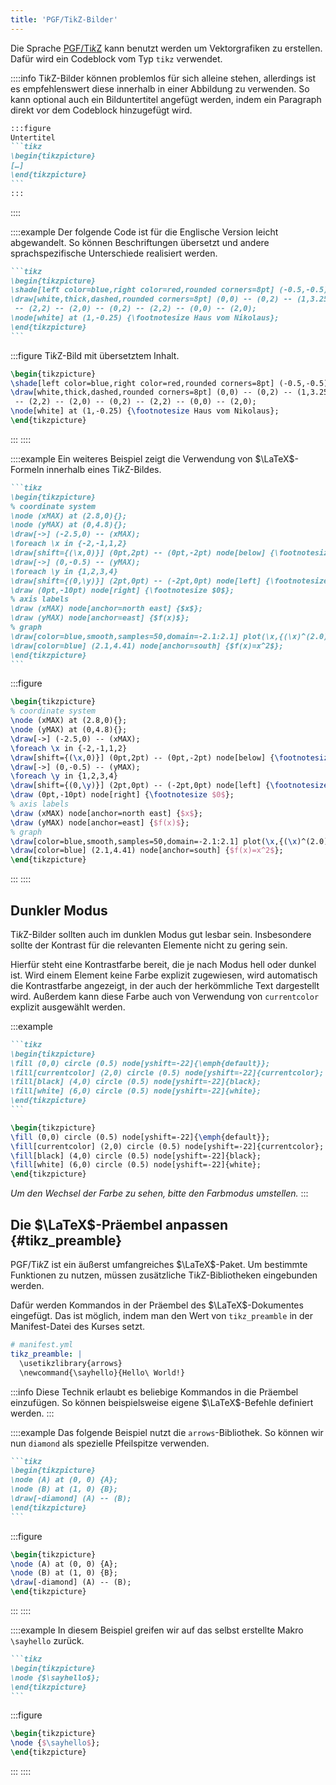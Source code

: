 ```yaml
---
title: 'PGF/TikZ-Bilder'
---
```


Die Sprache [PGF/Ti*k*Z](https://sourceforge.net/projects/pgf/) kann benutzt
werden um Vektorgrafiken zu erstellen. Dafür wird ein Codeblock vom Typ `tikz`
verwendet.

::::info
Ti*k*Z-Bilder können problemlos für sich alleine stehen, allerdings ist es
empfehlenswert diese innerhalb in einer Abbildung zu verwenden. So kann
optional auch ein Bilduntertitel angefügt werden, indem ein Paragraph direkt
vor dem Codeblock hinzugefügt wird.

````markdown
:::figure
Untertitel
```tikz
\begin{tikzpicture}
[…]
\end{tikzpicture}
```
:::
````
::::

::::example
Der folgende Code ist für die Englische Version leicht abgewandelt. So können
Beschriftungen übersetzt und andere sprachspezifische Unterschiede realisiert
werden.

````markdown
```tikz
\begin{tikzpicture}
\shade[left color=blue,right color=red,rounded corners=8pt] (-0.5,-0.5) rectangle (2.5,3.45);
\draw[white,thick,dashed,rounded corners=8pt] (0,0) -- (0,2) -- (1,3.25)
 -- (2,2) -- (2,0) -- (0,2) -- (2,2) -- (0,0) -- (2,0);
\node[white] at (1,-0.25) {\footnotesize Haus vom Nikolaus};
\end{tikzpicture}
```
````

:::figure
Ti*k*Z-Bild mit übersetztem Inhalt.
```tikz
\begin{tikzpicture}
\shade[left color=blue,right color=red,rounded corners=8pt] (-0.5,-0.5) rectangle (2.5,3.45);
\draw[white,thick,dashed,rounded corners=8pt] (0,0) -- (0,2) -- (1,3.25)
 -- (2,2) -- (2,0) -- (0,2) -- (2,2) -- (0,0) -- (2,0);
\node[white] at (1,-0.25) {\footnotesize Haus vom Nikolaus};
\end{tikzpicture}
```
:::
::::

::::example
Ein weiteres Beispiel zeigt die Verwendung von $\LaTeX$-Formeln innerhalb
eines Ti*k*Z-Bildes.

````markdown
```tikz
\begin{tikzpicture}
% coordinate system
\node (xMAX) at (2.8,0){};
\node (yMAX) at (0,4.8){};
\draw[->] (-2.5,0) -- (xMAX);
\foreach \x in {-2,-1,1,2}
\draw[shift={(\x,0)}] (0pt,2pt) -- (0pt,-2pt) node[below] {\footnotesize $\x$};
\draw[->] (0,-0.5) -- (yMAX);
\foreach \y in {1,2,3,4}
\draw[shift={(0,\y)}] (2pt,0pt) -- (-2pt,0pt) node[left] {\footnotesize $\y$};
\draw (0pt,-10pt) node[right] {\footnotesize $0$};
% axis labels
\draw (xMAX) node[anchor=north east] {$x$};
\draw (yMAX) node[anchor=east] {$f(x)$};
% graph
\draw[color=blue,smooth,samples=50,domain=-2.1:2.1] plot(\x,{(\x)^(2.0)});
\draw[color=blue] (2.1,4.41) node[anchor=south] {$f(x)=x^2$};
\end{tikzpicture}
```
````

:::figure
```tikz
\begin{tikzpicture}
% coordinate system
\node (xMAX) at (2.8,0){};
\node (yMAX) at (0,4.8){};
\draw[->] (-2.5,0) -- (xMAX);
\foreach \x in {-2,-1,1,2}
\draw[shift={(\x,0)}] (0pt,2pt) -- (0pt,-2pt) node[below] {\footnotesize $\x$};
\draw[->] (0,-0.5) -- (yMAX);
\foreach \y in {1,2,3,4}
\draw[shift={(0,\y)}] (2pt,0pt) -- (-2pt,0pt) node[left] {\footnotesize $\y$};
\draw (0pt,-10pt) node[right] {\footnotesize $0$};
% axis labels
\draw (xMAX) node[anchor=north east] {$x$};
\draw (yMAX) node[anchor=east] {$f(x)$};
% graph
\draw[color=blue,smooth,samples=50,domain=-2.1:2.1] plot(\x,{(\x)^(2.0)});
\draw[color=blue] (2.1,4.41) node[anchor=south] {$f(x)=x^2$};
\end{tikzpicture}
```
:::
::::

## Dunkler Modus

Ti*k*Z-Bilder sollten auch im dunklen Modus gut lesbar sein. Insbesondere sollte
der Kontrast für die relevanten Elemente nicht zu gering sein.

Hierfür steht eine Kontrastfarbe bereit, die je nach Modus hell oder dunkel ist.
Wird einem Element keine Farbe explizit zugewiesen, wird automatisch die
Kontrastfarbe angezeigt, in der auch der herkömmliche Text dargestellt wird.
Außerdem kann diese Farbe auch von Verwendung von `currentcolor` explizit
ausgewählt werden.

:::example
````markdown
```tikz
\begin{tikzpicture}
\fill (0,0) circle (0.5) node[yshift=-22]{\emph{default}};
\fill[currentcolor] (2,0) circle (0.5) node[yshift=-22]{currentcolor};
\fill[black] (4,0) circle (0.5) node[yshift=-22]{black};
\fill[white] (6,0) circle (0.5) node[yshift=-22]{white};
\end{tikzpicture}
```
````

```tikz
\begin{tikzpicture}
\fill (0,0) circle (0.5) node[yshift=-22]{\emph{default}};
\fill[currentcolor] (2,0) circle (0.5) node[yshift=-22]{currentcolor};
\fill[black] (4,0) circle (0.5) node[yshift=-22]{black};
\fill[white] (6,0) circle (0.5) node[yshift=-22]{white};
\end{tikzpicture}
```

*Um den Wechsel der Farbe zu sehen, bitte den Farbmodus umstellen.*
:::

## Die $\LaTeX$-Präembel anpassen {#tikz_preamble}

PGF/Ti*k*Z ist ein äußerst umfangreiches $\LaTeX$-Paket. Um bestimmte
Funktionen zu nutzen, müssen zusätzliche Ti*k*Z-Bibliotheken eingebunden
werden.

Dafür werden Kommandos in der Präembel des $\LaTeX$-Dokumentes eingefügt. Das
ist möglich, indem man den Wert von `tikz_preamble` in der Manifest-Datei des
Kurses setzt.

```yml
# manifest.yml
tikz_preamble: |
  \usetikzlibrary{arrows}
  \newcommand{\sayhello}{Hello\ World!}
```

:::info
Diese Technik erlaubt es beliebige Kommandos in die Präembel einzufügen. So
können beispielsweise eigene $\LaTeX$-Befehle definiert werden.
:::

::::example
Das folgende Beispiel nutzt die `arrows`-Bibliothek. So können wir nun
`diamond` als spezielle Pfeilspitze verwenden.

````markdown
```tikz
\begin{tikzpicture}
\node (A) at (0, 0) {A};
\node (B) at (1, 0) {B};
\draw[-diamond] (A) -- (B);
\end{tikzpicture}
```
````

:::figure
```tikz
\begin{tikzpicture}
\node (A) at (0, 0) {A};
\node (B) at (1, 0) {B};
\draw[-diamond] (A) -- (B);
\end{tikzpicture}
```
:::
::::

::::example
In diesem Beispiel greifen wir auf das selbst erstellte Makro `\sayhello`
zurück.

````markdown
```tikz
\begin{tikzpicture}
\node {$\sayhello$};
\end{tikzpicture}
```
````

:::figure
```tikz
\begin{tikzpicture}
\node {$\sayhello$};
\end{tikzpicture}
```
:::
::::
